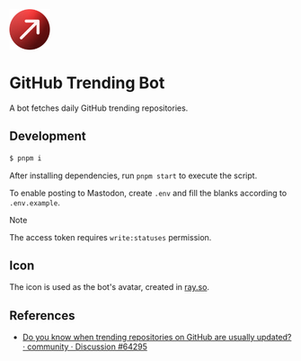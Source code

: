 <img src="./assets/icon-rounded.svg" alt="Icon" height="72">

# GitHub Trending Bot

A bot fetches daily GitHub trending repositories.

## Development

```sh
$ pnpm i
```

After installing dependencies, run `pnpm start` to execute the script.

To enable posting to Mastodon, create `.env` and fill the blanks according to `.env.example`.

> [!NOTE]
> The access token requires `write:statuses` permission.

## Icon

The icon is used as the bot's avatar, created in [ray.so](https://www.ray.so/icon?fileName=icon&icon=arrow-ne&backgroundRadius=0&backgroundStrokeSize=0&backgroundStrokeColor=%23722020&backgroundRadialGlare=true&backgroundNoiseTexture=true&backgroundNoiseTextureOpacity=25&backgroundStrokeOpacity=100&backgroundPosition=50%25%2C0%25&backgroundSpread=100&backgroundAngle=30&iconSize=400&iconOffsetX=0&iconOffsetY=0&selectedPresetIndex=null&customSvg=undefined&backgroundFillType=Linear&backgroundStartColor=%23D43636&backgroundEndColor=%23470707&iconColor=%23FFF0F0).

## References

- [Do you know when trending repositories on GitHub are usually updated? · community · Discussion #64295](https://github.com/orgs/community/discussions/64295)
